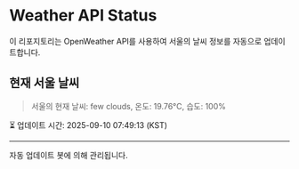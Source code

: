
# Weather API Status

이 리포지토리는 OpenWeather API를 사용하여 서울의 날씨 정보를 자동으로 업데이트합니다.

## 현재 서울 날씨
> 서울의 현재 날씨: few clouds, 온도: 19.76°C, 습도: 100%

⏳ 업데이트 시간: 2025-09-10 07:49:13 (KST)

---
자동 업데이트 봇에 의해 관리됩니다.
